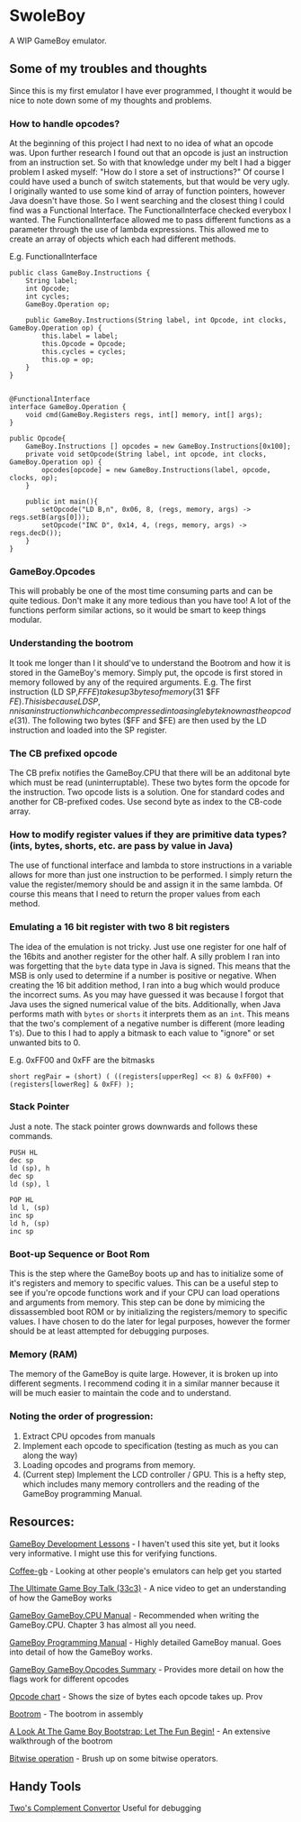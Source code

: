 # SwoleBoy
A WIP GameBoy emulator.

## Some of my troubles and thoughts
Since this is my first emulator I have ever programmed, I thought it would be nice to note down some of my thoughts and problems. 

### How to handle opcodes?
At the beginning of this project I had next to no idea of what an opcode was. Upon further research I found out that an opcode is just an instruction from an instruction set. So with that knowledge under my belt I had a bigger problem I asked myself: "How do I store a set of instructions?" Of course I could have used a bunch of switch statements, but that would be very ugly. I originally wanted to use some kind of array of function pointers, however Java doesn't have those. So I went searching and the closest thing I could find was a Functional Interface. The FunctionalInterface checked everybox I wanted. The FunctionalInterface allowed me to pass different functions as a parameter through the use of lambda expressions. This allowed me to create an array of objects which each had different methods.


E.g. FunctionalInterface
```
public class GameBoy.Instructions {
    String label;
    int Opcode;
    int cycles;
    GameBoy.Operation op;

    public GameBoy.Instructions(String label, int Opcode, int clocks, GameBoy.Operation op) {
        this.label = label;
        this.Opcode = Opcode;
        this.cycles = cycles;
        this.op = op;
    }
}


@FunctionalInterface
interface GameBoy.Operation {
    void cmd(GameBoy.Registers regs, int[] memory, int[] args);
}

public Opcode{
    GameBoy.Instructions [] opcodes = new GameBoy.Instructions[0x100];
    private void setOpcode(String label, int opcode, int clocks, GameBoy.Operation op) {
        opcodes[opcode] = new GameBoy.Instructions(label, opcode, clocks, op);
    }

    public int main(){
        setOpcode("LD B,n", 0x06, 8, (regs, memory, args) -> regs.setB(args[0]));
        setOpcode("INC D", 0x14, 4, (regs, memory, args) -> regs.decD());
    }
}
```
### GameBoy.Opcodes
This will probably be one of the most time consuming parts and can be quite tedious. Don't make it any more tedious than you have too! A lot of the functions perform similar actions, so it would be smart to keep things modular.

### Understanding the bootrom
It took me longer than I it should've to understand the Bootrom and how it is stored in the GameBoy's memory. Simply put, the opcode is first stored in memory followed by any of the required arguments. E.g. The first instruction (LD SP,$FFFE) takes up 3 bytes of memory ($31 $FF $FE). This is because LD SP,nn is an instruction which can be compressed into a single byte known as the opcode ($31). The following two bytes ($FF and $FE) are then used by the LD instruction and loaded into the SP register.

### The CB prefixed opcode
The CB prefix notifies the GameBoy.CPU that there will be an additonal byte which must be read (uninterruptable). These two bytes form the opcode for the instruction. Two opcode lists is a solution. One for standard codes and another for CB-prefixed codes. Use second byte as index to the CB-code array.

### How to modify register values if they are primitive data types? (ints, bytes, shorts, etc. are pass by value in Java)
The use of functional interface and lambda to store instructions in a variable allows for more than just one instruction to be performed. I simply return the value the register/memory should be and assign it in the same lambda. Of course this means that I need to return the proper values from each method.

### Emulating a 16 bit register with two 8 bit registers
The idea of the emulation is not tricky. Just use one register for one half of the 16bits and another register for the other half. A silly problem I ran into was forgetting that the `byte` data type in Java is signed. This means that the MSB is only used to determine if a number is positive or negative.
When creating the 16 bit addition method, I ran into a bug which would produce the incorrect sums. As you may have guessed it was because I forgot that Java uses the signed numerical value of the bits. Additionally, when Java performs math with `bytes` or `shorts` it interprets them as an `int`. This means that the two's complement of a negative number is different (more leading 1's). Due to this I had to apply a bitmask to each value to "ignore" or set unwanted bits to 0.

E.g. 0xFF00 and 0xFF are the bitmasks
```
short regPair = (short) ( ((registers[upperReg] << 8) & 0xFF00) + (registers[lowerReg] & 0xFF) );
```

### Stack Pointer
Just a note. The stack pointer grows downwards and follows these commands.
```
PUSH HL
dec sp
ld (sp), h
dec sp
ld (sp), l
```

```
POP HL
ld l, (sp)
inc sp
ld h, (sp)
inc sp
```

### Boot-up Sequence or Boot Rom
This is the step where the GameBoy boots up and has to initialize some of it's registers and memory to specific values. This can be a useful step to see if you're opcode functions work and if your CPU can load operations and arguments from memory. 
This step can be done by mimicing the dissassembled boot ROM or by initializing the registers/memory to specific values. I have chosen to do the later for legal purposes, however the former should be at least attempted for debugging purposes.  

### Memory (RAM) 
The memory of the GameBoy is quite large. However, it is broken up into different segments. I recommend coding it in a similar manner because it will be much easier to maintain the code and to understand.

### Noting the order of progression:
1. Extract CPU opcodes from manuals
2. Implement each opcode to specification (testing as much as you can along the way)
3. Loading opcodes and programs from memory.
4. (Current step) Implement the LCD controller / GPU. This is a hefty step, which includes many memory controllers and the reading of the GameBoy programming Manual.

## Resources:
[GameBoy Development Lessons](http://gameboy.mongenel.com/asmschool.html) - I haven't used this site yet, but it looks very informative. I might use this for verifying functions.

[Coffee-gb](https://blog.rekawek.eu/2017/02/09/coffee-gb/) - Looking at other people's emulators can help get you started

[The Ultimate Game Boy Talk (33c3)](https://youtu.be/HyzD8pNlpwI) - A nice video to get an understanding of how the GameBoy works

[GameBoy GameBoy.CPU Manual](http://marc.rawer.de/Gameboy/Docs/GBCPUman.pdf) - Recommended when writing the GameBoy.CPU. Chapter 3 has almost all you need.

[GameBoy Programming Manual](https://ia801906.us.archive.org/19/items/GameBoyProgManVer1.1/GameBoyProgManVer1.1.pdf) - Highly detailed GameBoy manual. Goes into detail of how the GameBoy works.

[GameBoy GameBoy.Opcodes Summary](http://gameboy.mongenel.com/dmg/opcodes.html) - Provides more detail on how the flags work for different opcodes

[Opcode chart](http://www.pastraiser.com/cpu/gameboy/gameboy_opcodes.html) - Shows the size of bytes each opcode takes up. Prov

[Bootrom](http://gbdev.gg8.se/wiki/articles/Gameboy_Bootstrap_ROM) - The bootrom in assembly

[A Look At The Game Boy Bootstrap: Let The Fun Begin!](https://realboyemulator.wordpress.com/2013/01/03/a-look-at-the-game-boy-bootstrap-let-the-fun-begin/) - An extensive walkthrough of the bootrom

[Bitwise operation](https://en.wikipedia.org/wiki/Bitwise_operation) - Brush up on some bitwise operators.

## Handy Tools
[Two's Complement Convertor](https://www.exploringbinary.com/twos-complement-converter/) Useful for debugging
